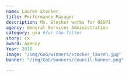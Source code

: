 ```yaml
---
name: Lauren Stocker
title: Performance Manager
description: Ms. Stocker works for OSSPI
agency: General Services Administration
category: gsa #for the filter
story: cx
award: Agency
Year: 2018
image: "/img/GoG/winners/stocker_lauren.jpg"
banner: "/img/GoG/banners/council-banner.png"

---
```

